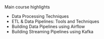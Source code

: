 Main course highlights

- Data Processing Techniques
- ETL & Data Pipelines: Tools and Techniques
- Building Data Pipelines using Airflow
- Building Streaming Pipelines using Kafka
